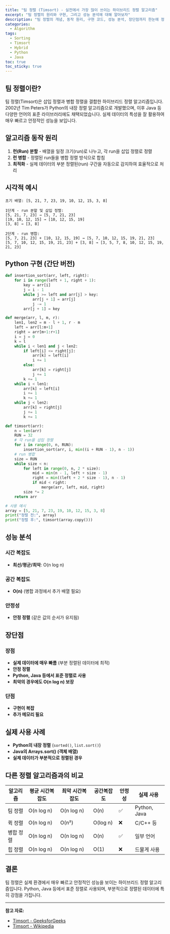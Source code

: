 ```yaml
---
title: "팀 정렬 (Timsort) - 실전에서 가장 많이 쓰이는 하이브리드 정렬 알고리즘"
excerpt: "팀 정렬의 원리와 구현, 그리고 성능 분석에 대해 알아보자"
description: "팀 정렬의 개념, 동작 원리, 구현 코드, 성능 분석, 장단점까지 한눈에 정리한 포스트입니다. Python, Java 표준 정렬 알고리즘!"
categories:
  - Algorithm
tags:
  - Sorting
  - Timsort
  - Hybrid
  - Python
  - Java
toc: true
toc_sticky: true
---
```


## 팀 정렬이란?

팀 정렬(Timsort)은 삽입 정렬과 병합 정렬을 결합한 하이브리드 정렬 알고리즘입니다. 2002년 Tim Peters가 Python의 내장 정렬 알고리즘으로 개발했으며, 이후 Java 등 다양한 언어의 표준 라이브러리에도 채택되었습니다. 실제 데이터의 특성을 잘 활용하여 매우 빠르고 안정적인 성능을 보입니다.

## 알고리즘 동작 원리

1. **런(Run) 분할** - 배열을 일정 크기(run)로 나누고, 각 run을 삽입 정렬로 정렬
2. **런 병합** - 정렬된 run들을 병합 정렬 방식으로 합침
3. **최적화** - 실제 데이터의 부분 정렬된(run) 구간을 자동으로 감지하여 효율적으로 처리

## 시각적 예시

```
초기 배열: [5, 21, 7, 23, 19, 10, 12, 15, 3, 8]

1단계 - run 분할 및 삽입 정렬:
[5, 21, 7, 23] → [5, 7, 21, 23]
[19, 10, 12, 15] → [10, 12, 15, 19]
[3, 8] → [3, 8]

2단계 - run 병합:
[5, 7, 21, 23] + [10, 12, 15, 19] → [5, 7, 10, 12, 15, 19, 21, 23]
[5, 7, 10, 12, 15, 19, 21, 23] + [3, 8] → [3, 5, 7, 8, 10, 12, 15, 19, 21, 23]
```

## Python 구현 (간단 버전)

```python
def insertion_sort(arr, left, right):
    for i in range(left + 1, right + 1):
        key = arr[i]
        j = i - 1
        while j >= left and arr[j] > key:
            arr[j + 1] = arr[j]
            j -= 1
        arr[j + 1] = key

def merge(arr, l, m, r):
    len1, len2 = m - l + 1, r - m
    left = arr[l:m+1]
    right = arr[m+1:r+1]
    i = j = 0
    k = l
    while i < len1 and j < len2:
        if left[i] <= right[j]:
            arr[k] = left[i]
            i += 1
        else:
            arr[k] = right[j]
            j += 1
        k += 1
    while i < len1:
        arr[k] = left[i]
        i += 1
        k += 1
    while j < len2:
        arr[k] = right[j]
        j += 1
        k += 1

def timsort(arr):
    n = len(arr)
    RUN = 32
    # 각 run을 삽입 정렬
    for i in range(0, n, RUN):
        insertion_sort(arr, i, min((i + RUN - 1), n - 1))
    # run 병합
    size = RUN
    while size < n:
        for left in range(0, n, 2 * size):
            mid = min(n - 1, left + size - 1)
            right = min((left + 2 * size - 1), n - 1)
            if mid < right:
                merge(arr, left, mid, right)
        size *= 2
    return arr

# 사용 예시
array = [5, 21, 7, 23, 19, 10, 12, 15, 3, 8]
print("정렬 전:", array)
print("정렬 후:", timsort(array.copy()))
```

## 성능 분석

### 시간 복잡도
- **최선/평균/최악**: O(n log n)

### 공간 복잡도
- **O(n)** (병합 과정에서 추가 배열 필요)

### 안정성
- **안정 정렬** (같은 값의 순서가 유지됨)

## 장단점

### 장점
- **실제 데이터에 매우 빠름** (부분 정렬된 데이터에 최적)
- **안정 정렬**
- **Python, Java 등에서 표준 정렬로 사용**
- **최악의 경우에도 O(n log n) 보장**

### 단점
- **구현이 복잡**
- **추가 메모리 필요**

## 실제 사용 사례

- **Python의 내장 정렬** (`sorted()`, `list.sort()`)
- **Java의 Arrays.sort() (객체 배열)**
- **실제 데이터가 부분적으로 정렬된 경우**

## 다른 정렬 알고리즘과의 비교

| 알고리즘 | 평균 시간복잡도 | 최악 시간복잡도 | 공간복잡도 | 안정성 | 실제 사용 |
|---------|---------------|---------------|-----------|--------|----------|
| 팀 정렬 | O(n log n) | O(n log n) | O(n) | ✅ | Python, Java |
| 퀵 정렬 | O(n log n) | O(n²) | O(log n) | ❌ | C/C++ 등 |
| 병합 정렬 | O(n log n) | O(n log n) | O(n) | ✅ | 일부 언어 |
| 힙 정렬 | O(n log n) | O(n log n) | O(1) | ❌ | 드물게 사용 |

## 결론

팀 정렬은 실제 환경에서 매우 빠르고 안정적인 성능을 보이는 하이브리드 정렬 알고리즘입니다. Python, Java 등에서 표준 정렬로 사용되며, 부분적으로 정렬된 데이터에 특히 강점을 가집니다.

---

**참고 자료:**
- [Timsort - GeeksforGeeks](https://www.geeksforgeeks.org/timsort/)
- [Timsort - Wikipedia](https://en.wikipedia.org/wiki/Timsort) 